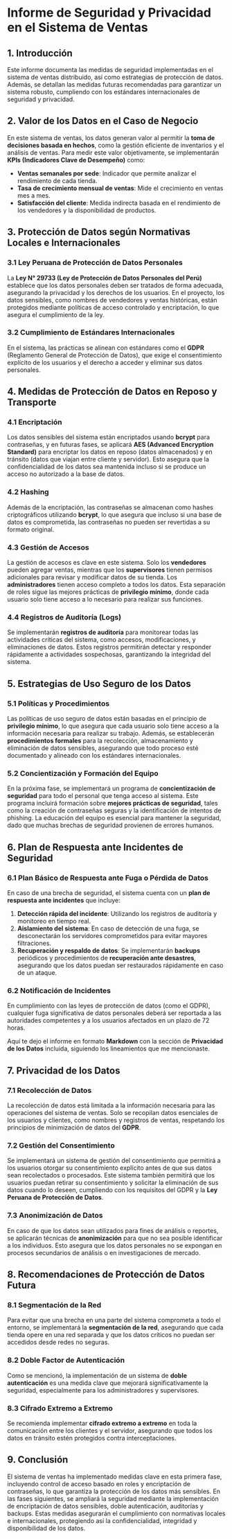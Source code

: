 # **Informe de Seguridad y Privacidad en el Sistema de Ventas**

## **1. Introducción**
Este informe documenta las medidas de seguridad implementadas en el sistema de ventas distribuido, así como estrategias de protección de datos. Además, se detallan las medidas futuras recomendadas para garantizar un sistema robusto, cumpliendo con los estándares internacionales de seguridad y privacidad.

## **2. Valor de los Datos en el Caso de Negocio**
En este sistema de ventas, los datos generan valor al permitir la **toma de decisiones basada en hechos**, como la gestión eficiente de inventarios y el análisis de ventas. Para medir este valor objetivamente, se implementarán **KPIs (Indicadores Clave de Desempeño)** como:

- **Ventas semanales por sede**: Indicador que permite analizar el rendimiento de cada tienda.
- **Tasa de crecimiento mensual de ventas**: Mide el crecimiento en ventas mes a mes.
- **Satisfacción del cliente**: Medida indirecta basada en el rendimiento de los vendedores y la disponibilidad de productos.

## **3. Protección de Datos según Normativas Locales e Internacionales**

### **3.1 Ley Peruana de Protección de Datos Personales**
La **Ley N° 29733 (Ley de Protección de Datos Personales del Perú)** establece que los datos personales deben ser tratados de forma adecuada, asegurando la privacidad y los derechos de los usuarios. En el proyecto, los datos sensibles, como nombres de vendedores y ventas históricas, están protegidos mediante políticas de acceso controlado y encriptación, lo que asegura el cumplimiento de la ley.

### **3.2 Cumplimiento de Estándares Internacionales**
En el sistema, las prácticas se alinean con estándares como el **GDPR** (Reglamento General de Protección de Datos), que exige el consentimiento explícito de los usuarios y el derecho a acceder y eliminar sus datos personales.

## **4. Medidas de Protección de Datos en Reposo y Transporte**

### **4.1 Encriptación**
Los datos sensibles del sistema están encriptados usando **bcrypt** para contraseñas, y en futuras fases, se aplicará **AES (Advanced Encryption Standard)** para encriptar los datos en reposo (datos almacenados) y en tránsito (datos que viajan entre cliente y servidor). Esto asegura que la confidencialidad de los datos sea mantenida incluso si se produce un acceso no autorizado a la base de datos.

### **4.2 Hashing**
Además de la encriptación, las contraseñas se almacenan como hashes criptográficos utilizando **bcrypt**, lo que asegura que incluso si una base de datos es comprometida, las contraseñas no pueden ser revertidas a su formato original.

### **4.3 Gestión de Accesos**
La gestión de accesos es clave en este sistema. Solo los **vendedores** pueden agregar ventas, mientras que los **supervisores** tienen permisos adicionales para revisar y modificar datos de su tienda. Los **administradores** tienen acceso completo a todos los datos. Esta separación de roles sigue las mejores prácticas de **privilegio mínimo**, donde cada usuario solo tiene acceso a lo necesario para realizar sus funciones.

### **4.4 Registros de Auditoría (Logs)** 
Se implementarán **registros de auditoría** para monitorear todas las actividades críticas del sistema, como accesos, modificaciones, y eliminaciones de datos. Estos registros permitirán detectar y responder rápidamente a actividades sospechosas, garantizando la integridad del sistema.

## **5. Estrategias de Uso Seguro de los Datos**

### **5.1 Políticas y Procedimientos**
Las políticas de uso seguro de datos están basadas en el principio de **privilegio mínimo**, lo que asegura que cada usuario solo tiene acceso a la información necesaria para realizar su trabajo. Además, se establecerán **procedimientos formales** para la recolección, almacenamiento y eliminación de datos sensibles, asegurando que todo proceso esté documentado y alineado con los estándares internacionales.

### **5.2 Concientización y Formación del Equipo**
En la próxima fase, se implementará un programa de **concientización de seguridad** para todo el personal que tenga acceso al sistema. Este programa incluirá formación sobre **mejores prácticas de seguridad**, tales como la creación de contraseñas seguras y la identificación de intentos de phishing. La educación del equipo es esencial para mantener la seguridad, dado que muchas brechas de seguridad provienen de errores humanos.

## **6. Plan de Respuesta ante Incidentes de Seguridad**

### **6.1 Plan Básico de Respuesta ante Fuga o Pérdida de Datos**
En caso de una brecha de seguridad, el sistema cuenta con un **plan de respuesta ante incidentes** que incluye:

1. **Detección rápida del incidente**: Utilizando los registros de auditoría y monitoreo en tiempo real.
2. **Aislamiento del sistema**: En caso de detección de una fuga, se desconectarán los servidores comprometidos para evitar mayores filtraciones.
3. **Recuperación y respaldo de datos**: Se implementarán **backups** periódicos y procedimientos de **recuperación ante desastres**, asegurando que los datos puedan ser restaurados rápidamente en caso de un ataque.

### **6.2 Notificación de Incidentes**
En cumplimiento con las leyes de protección de datos (como el GDPR), cualquier fuga significativa de datos personales deberá ser reportada a las autoridades competentes y a los usuarios afectados en un plazo de 72 horas.

Aquí te dejo el informe en formato **Markdown** con la sección de **Privacidad de los Datos** incluida, siguiendo los lineamientos que me mencionaste.

## **7. Privacidad de los Datos**

### **7.1 Recolección de Datos**
La recolección de datos está limitada a la información necesaria para las operaciones del sistema de ventas. Solo se recopilan datos esenciales de los usuarios y clientes, como nombres y registros de ventas, respetando los principios de minimización de datos del **GDPR**.

### **7.2 Gestión del Consentimiento**
Se implementará un sistema de gestión del consentimiento que permitirá a los usuarios otorgar su consentimiento explícito antes de que sus datos sean recolectados o procesados. Este sistema también permitirá que los usuarios puedan retirar su consentimiento y solicitar la eliminación de sus datos cuando lo deseen, cumpliendo con los requisitos del GDPR y la **Ley Peruana de Protección de Datos**.

### **7.3 Anonimización de Datos**
En caso de que los datos sean utilizados para fines de análisis o reportes, se aplicarán técnicas de **anonimización** para que no sea posible identificar a los individuos. Esto asegura que los datos personales no se expongan en procesos secundarios de análisis o en investigaciones de mercado.

## **8. Recomendaciones de Protección de Datos Futura**

### **8.1 Segmentación de la Red**
Para evitar que una brecha en una parte del sistema comprometa a todo el entorno, se implementará la **segmentación de la red**, asegurando que cada tienda opere en una red separada y que los datos críticos no puedan ser accedidos desde redes no seguras.

### **8.2 Doble Factor de Autenticación**
Como se mencionó, la implementación de un sistema de **doble autenticación** es una medida clave que mejorará significativamente la seguridad, especialmente para los administradores y supervisores.

### **8.3 Cifrado Extremo a Extremo**
Se recomienda implementar **cifrado extremo a extremo** en toda la comunicación entre los clientes y el servidor, asegurando que todos los datos en tránsito estén protegidos contra interceptaciones.

## **9. Conclusión**
El sistema de ventas ha implementado medidas clave en esta primera fase, incluyendo control de acceso basado en roles y encriptación de contraseñas, lo que garantiza la protección de los datos más sensibles. En las fases siguientes, se ampliará la seguridad mediante la implementación de encriptación de datos sensibles, doble autenticación, auditorías y backups. Estas medidas asegurarán el cumplimiento con normativas locales e internacionales, protegiendo así la confidencialidad, integridad y disponibilidad de los datos.
